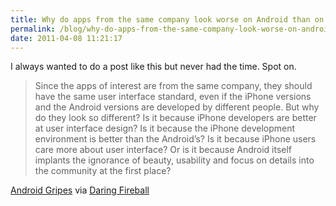 ```yaml
---
title: Why do apps from the same company look worse on Android than on iPhone?
permalink: /blog/why-do-apps-from-the-same-company-look-worse-on-android-than-on-iphone/
date: 2011-04-08 11:21:17
---
```


I always wanted to do a post like this but never had the time. Spot on. 

> Since the apps of interest are from the same company, they should have the same user interface standard, even if the iPhone versions and the Android versions are developed by different people. But why do they look so different? Is it because iPhone developers are better at user interface design? Is it because the iPhone development environment is better than the Android’s? Is it because iPhone users care more about user interface? Or is it because Android itself implants the ignorance of beauty, usability and focus on details into the community at the first place?

[Android Gripes](http://android-gripes.tumblr.com/post/4409289546/why-do-apps-from-the-same-company-look-worse-on-android) via [Daring Fireball](http://daringfireball.net/linked/2011-04-07/android-apps-look-worse)

